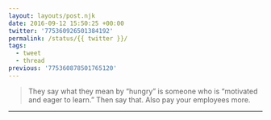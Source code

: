 ```yaml
---
layout: layouts/post.njk
date: 2016-09-12 15:50:25 +00:00
twitter: '775360926501384192'
permalink: /status/{{ twitter }}/
tags: 
  - tweet
  - thread
previous: '775360878501765120'
---
```


> They say what they mean by “hungry” is someone who is “motivated and eager to learn.” Then say that. Also pay your employees more.

---
